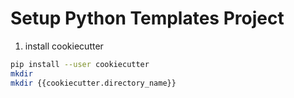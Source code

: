 # Setup Python Templates Project

1. install cookiecutter

```sh 
pip install --user cookiecutter
mkdir 
mkdir {{cookiecutter.directory_name}}
```

 